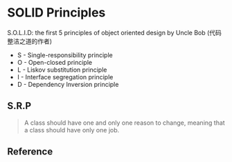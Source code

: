 # SOLID Principles
S.O.L.I.D: the first 5 principles of object oriented design by Uncle Bob (代码整洁之道的作者)

* S - Single-responsibility principle
* O - Open-closed principle
* L - Liskov substitution principle
* I - Interface segregation principle
* D - Dependency Inversion principle

## S.R.P
> A class should have one and only one reason to change, meaning that a class should have only one job.

## Reference
